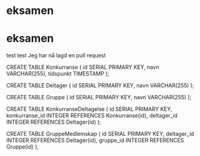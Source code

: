 # eksamen
# eksamen
test test Jeg har nå lagd en pull request


CREATE TABLE Konkurranse (
    id SERIAL PRIMARY KEY,
    navn VARCHAR(255),
    tidspunkt TIMESTAMP
);

CREATE TABLE Deltager (
    id SERIAL PRIMARY KEY,
    navn VARCHAR(255)
);

CREATE TABLE Gruppe (
    id SERIAL PRIMARY KEY,
    navn VARCHAR(255)
);

CREATE TABLE KonkurranseDeltagelse (
    id SERIAL PRIMARY KEY,
    konkurranse_id INTEGER REFERENCES Konkurranse(id),
    deltager_id  INTEGER REFERENCES Deltager(id)
);

CREATE TABLE GruppeMedlemskap (
    id           SERIAL PRIMARY KEY,
    deltager_id  INTEGER REFERENCES Deltager(id),
    gruppe_id    INTEGER REFERENCES Gruppe(id)
);